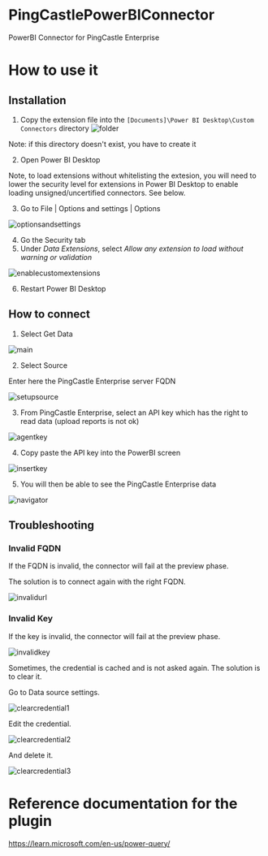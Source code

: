 # PingCastlePowerBIConnector
PowerBI Connector for PingCastle Enterprise

# How to use it
## Installation

1. Copy the extension file into the `[Documents]\Power BI Desktop\Custom Connectors` directory
![folder](/pictures/folder.png?raw=true "folder")

Note: if this directory doesn't exist, you have to create it

2. Open Power BI Desktop

Note, to load extensions without whitelisting the extesion, you will need to lower the security level for extensions in Power BI Desktop to enable loading unsigned/uncertified connectors.
See below.

3. Go to File | Options and settings | Options

![optionsandsettings](/pictures/optionsandsettings.png?raw=true "optionsandsettings")

4. Go the Security tab
5. Under *Data Extensions*, select *Allow any extension to load without warning or validation*

![enablecustomextensions](/pictures/enablecustomextensions.png?raw=true "enablecustomextensions")

6. Restart Power BI Desktop

## How to connect
1. Select Get Data

![main](/pictures/main.png?raw=true "main")

2. Select Source

Enter here the PingCastle Enterprise server FQDN

![setupsource](/pictures/setupsource.png?raw=true "setupsource")

3. From PingCastle Enterprise, select an API key which has the right to read data (upload reports is not ok)

![agentkey](/pictures/agentkey.png?raw=true "agentkey")

4. Copy paste the API key into the PowerBI screen

![insertkey](/pictures/insertkey.png?raw=true "insertkey")

5. You will then be able to see the PingCastle Enterprise data

![navigator](/pictures/navigator.png?raw=true "navigator")

## Troubleshooting

### Invalid FQDN

If the FQDN is invalid, the connector will fail at the preview phase.

The solution is to connect again with the right FQDN.

![invalidurl](/pictures/invalidurl.png?raw=true "invalidurl")

### Invalid Key

If the key is invalid, the connector will fail at the preview phase.

![invalidkey](/pictures/invalidkey.png?raw=true "invalidkey")

Sometimes, the credential is cached and is not asked again.
The solution is to clear it.

Go to Data source settings.

![clearcredential1](/pictures/clearcredential1.png?raw=true "clearcredential1")

Edit the credential.

![clearcredential2](/pictures/clearcredential2.png?raw=true "clearcredential2")

And delete it.

![clearcredential3](/pictures/clearcredential3.png?raw=true "clearcredential3")

# Reference documentation for the plugin
https://learn.microsoft.com/en-us/power-query/
